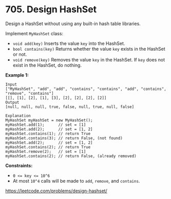 # 705\. Design HashSet

Design a HashSet without using any built-in hash table libraries.

Implement `MyHashSet` class:

-   `void add(key)` Inserts the value `key` into the HashSet.
-   `bool contains(key)` Returns whether the value `key` exists in the HashSet or not.
-   `void remove(key)` Removes the value `key` in the HashSet. If `key` does not exist in the HashSet, do nothing.

**Example 1:**

```
Input
["MyHashSet", "add", "add", "contains", "contains", "add", "contains", "remove", "contains"]
[[], [1], [2], [1], [3], [2], [2], [2], [2]]
Output
[null, null, null, true, false, null, true, null, false]

Explanation
MyHashSet myHashSet = new MyHashSet();
myHashSet.add(1);      // set = [1]
myHashSet.add(2);      // set = [1, 2]
myHashSet.contains(1); // return True
myHashSet.contains(3); // return False, (not found)
myHashSet.add(2);      // set = [1, 2]
myHashSet.contains(2); // return True
myHashSet.remove(2);   // set = [1]
myHashSet.contains(2); // return False, (already removed)
```

**Constraints:**

-   `0 <= key <= 10^6`
-   At most `10^4` calls will be made to `add`, `remove`, and `contains`.

https://leetcode.com/problems/design-hashset/

